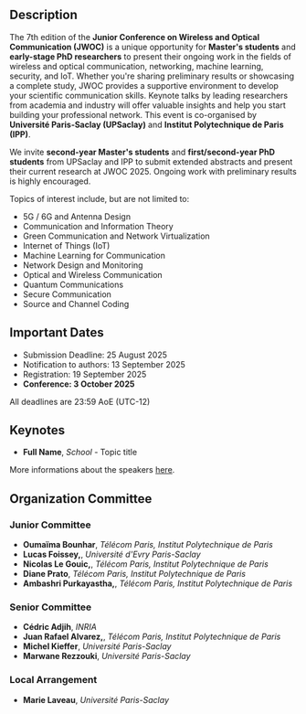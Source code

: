 ## Description

The 7th edition of the **Junior Conference on Wireless and Optical Communication (JWOC)** is a unique opportunity for **Master's students** and **early-stage PhD researchers** to present their ongoing work in the fields of wireless and optical communication, networking, machine learning, security, and IoT. Whether you're sharing preliminary results or showcasing a complete study, JWOC provides a supportive environment to develop your scientific communication skills. Keynote talks by leading researchers from academia and industry will offer valuable insights and help you start building your professional network. This event is co-organised by **Université Paris-Saclay (UPSaclay)** and **Institut Polytechnique de Paris (IPP)**. <br>

We invite **second-year Master's students** and **first/second-year PhD students** from UPSaclay and IPP to submit extended abstracts and present their current research at JWOC 2025. Ongoing work with preliminary results is highly encouraged. <br>

Topics of interest include, but are not limited to:
* 5G / 6G and Antenna Design
* Communication and Information Theory
* Green Communication and Network Virtualization
* Internet of Things (IoT)
* Machine Learning for Communication
* Network Design and Monitoring
* Optical and Wireless Communication
* Quantum Communications
* Secure Communication
* Source and Channel Coding


## Important Dates
* Submission Deadline: 25 August 2025
* Notification to authors: 13 September 2025
* Registration: 19 September 2025
* **Conference: 3 October 2025**

All deadlines are 23:59 AoE (UTC-12)

## Keynotes
* **Full Name**, *School* - Topic title

More informations about the speakers [here](https://zoechevallier1.github.io/jdse-2024/speakers).

## Organization Committee
### Junior Committee
* **Oumaïma Bounhar**, *Télécom Paris, Institut Polytechnique de Paris*
* **Lucas Foissey,**, *Université d'Evry Paris-Saclay*
* **Nicolas Le Gouic,**, *Télécom Paris, Institut Polytechnique de Paris*
* **Diane Prato**, *Télécom Paris, Institut Polytechnique de Paris*
* **Ambashri Purkayastha,**, *Télécom Paris, Institut Polytechnique de Paris*
### Senior Committee 
* **Cédric Adjih**, *INRIA*
* **Juan Rafael Alvarez,**, *Télécom Paris, Institut Polytechnique de Paris*
* **Michel Kieffer**, *Université Paris-Saclay*
* **Marwane Rezzouki**, *Université Paris-Saclay*
### Local Arrangement
* **Marie Laveau**, *Université Paris-Saclay*
